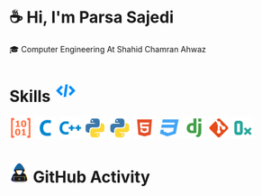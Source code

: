 <h1>☕ Hi, I'm Parsa Sajedi </h1>
<p>🎓 Computer Engineering At Shahid Chamran Ahwaz</p>

<h1>Skills <img src="assets/icon/code.png" width="40" height="40"></h1>
<img src="https://github.com/PKief/vscode-material-icon-theme/blob/main/icons/assembly.svg" title="Assembly" alt="Assembly" width="40" height="40"/>&nbsp;<img src="https://github.com/PKief/vscode-material-icon-theme/blob/main/icons/c.svg" title="C" alt="C" width="40" height="40"/>&nbsp;<img src="https://github.com/PKief/vscode-material-icon-theme/blob/main/icons/cpp.svg" title="C++" alt="C++" width="40" height="40"/>&nbsp;<img src="https://github.com/PKief/vscode-material-icon-theme/blob/main/icons/python.svg" title="Python" alt="Python" width="40" height="40"/>&nbsp;<img src="https://github.com/PKief/vscode-material-icon-theme/blob/main/icons/python.svg" title="Python" alt="Python" width="40" height="40"/>&nbsp;<img src="https://github.com/PKief/vscode-material-icon-theme/blob/main/icons/html.svg" title="HTML" alt="HTML" width="40" height="40"/>&nbsp;<img src="https://github.com/PKief/vscode-material-icon-theme/blob/main/icons/css.svg" title="CSS" alt="CSS" width="40" height="40"/>&nbsp;<img src="https://github.com/PKief/vscode-material-icon-theme/blob/main/icons/django.svg" title="Django" alt="Django" width="40" height="40"/>&nbsp;<img src="https://github.com/PKief/vscode-material-icon-theme/blob/main/icons/git.svg" title="Git" alt="Git" width="40" height="40"/>&nbsp;<img src="https://github.com/PKief/vscode-material-icon-theme/blob/main/icons/hex.svg" title="Hex" alt="Hex" width="40" height="40"/>&nbsp;


<h1> <img src="assets/gif/coding.gif" width="35" height="35"> GitHub Activity</h1>
